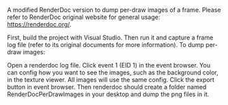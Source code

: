 A modified RenderDoc version to dump per-draw images of a frame. Please refer to RenderDoc original website for general usage: https://renderdoc.org/.

First, build the project with Visual Studio. Then run it and capture a frame log file (refer to its original documents for more information). To dump per-draw images:

Open a renderdoc log file.
Click event 1 (EID 1) in the event browser.
You can config how you want to see the images, such as the background color, in the texture viewer. All images will use the same config.
Click the export button in event browser. Then renderdoc should create a folder named RenderDocPerDrawImages in your desktop and dump the png files in it.
